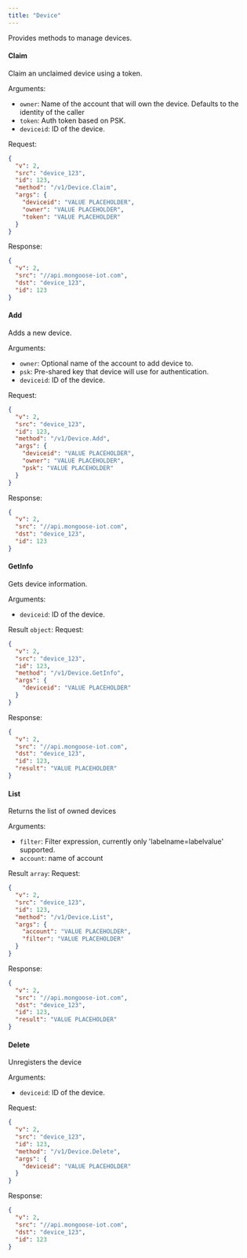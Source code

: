 ```yaml
---
title: "Device"
---
```


Provides methods to manage devices.

#### Claim
Claim an unclaimed device using a token.

Arguments:
- `owner`: Name of the account that will own the device. Defaults to the identity of the caller
- `token`: Auth token based on PSK.
- `deviceid`: ID of the device.

Request:
```json
{
  "v": 2,
  "src": "device_123",
  "id": 123,
  "method": "/v1/Device.Claim",
  "args": {
    "deviceid": "VALUE PLACEHOLDER",
    "owner": "VALUE PLACEHOLDER",
    "token": "VALUE PLACEHOLDER"
  }
}

```

Response:
```json
{
  "v": 2,
  "src": "//api.mongoose-iot.com",
  "dst": "device_123",
  "id": 123
}

```

#### Add
Adds a new device.

Arguments:
- `owner`: Optional name of the account to add device to.
- `psk`: Pre-shared key that device will use for authentication.
- `deviceid`: ID of the device.

Request:
```json
{
  "v": 2,
  "src": "device_123",
  "id": 123,
  "method": "/v1/Device.Add",
  "args": {
    "deviceid": "VALUE PLACEHOLDER",
    "owner": "VALUE PLACEHOLDER",
    "psk": "VALUE PLACEHOLDER"
  }
}

```

Response:
```json
{
  "v": 2,
  "src": "//api.mongoose-iot.com",
  "dst": "device_123",
  "id": 123
}

```

#### GetInfo
Gets device information.

Arguments:
- `deviceid`: ID of the device.

Result `object`: 
Request:
```json
{
  "v": 2,
  "src": "device_123",
  "id": 123,
  "method": "/v1/Device.GetInfo",
  "args": {
    "deviceid": "VALUE PLACEHOLDER"
  }
}

```

Response:
```json
{
  "v": 2,
  "src": "//api.mongoose-iot.com",
  "dst": "device_123",
  "id": 123,
  "result": "VALUE PLACEHOLDER"
}

```

#### List
Returns the list of owned devices

Arguments:
- `filter`: Filter expression, currently only 'labelname=labelvalue' supported.
- `account`: name of account

Result `array`: 
Request:
```json
{
  "v": 2,
  "src": "device_123",
  "id": 123,
  "method": "/v1/Device.List",
  "args": {
    "account": "VALUE PLACEHOLDER",
    "filter": "VALUE PLACEHOLDER"
  }
}

```

Response:
```json
{
  "v": 2,
  "src": "//api.mongoose-iot.com",
  "dst": "device_123",
  "id": 123,
  "result": "VALUE PLACEHOLDER"
}

```

#### Delete
Unregisters the device

Arguments:
- `deviceid`: ID of the device.

Request:
```json
{
  "v": 2,
  "src": "device_123",
  "id": 123,
  "method": "/v1/Device.Delete",
  "args": {
    "deviceid": "VALUE PLACEHOLDER"
  }
}

```

Response:
```json
{
  "v": 2,
  "src": "//api.mongoose-iot.com",
  "dst": "device_123",
  "id": 123
}

```


